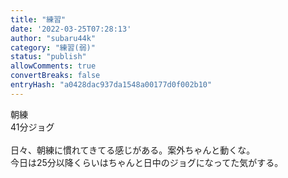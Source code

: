 ```yaml
---
title: "練習"
date: '2022-03-25T07:28:13'
author: "subaru44k"
category: "練習(弱)"
status: "publish"
allowComments: true
convertBreaks: false
entryHash: "a0428dac937da1548a00177d0f002b10"
---
```

朝練<br>
41分ジョグ<br>
<br>
日々、朝練に慣れてきてる感じがある。案外ちゃんと動くな。<br>
今日は25分以降くらいはちゃんと日中のジョグになってた気がする。
